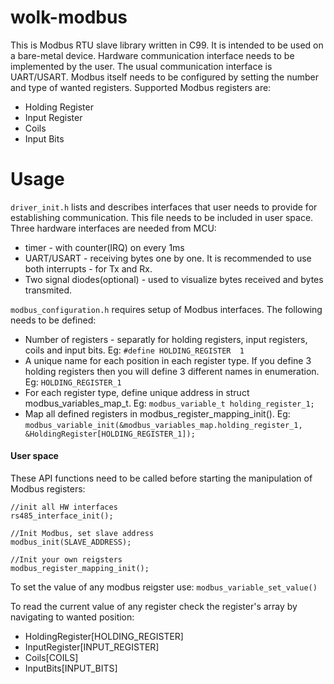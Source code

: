 # wolk-modbus

This is Modbus RTU slave library written in C99. It is intended to be used on a bare-metal device.
Hardware communication interface needs to be implemented by the user. The usual communication interface is UART/USART. Modbus itself needs to be configured by setting the number and type of wanted registers.
Supported Modbus registers are:
 * Holding Register
 * Input Register
 * Coils
 * Input Bits


# Usage

`driver_init.h` lists and describes interfaces that user needs to provide for establishing communication. This file needs to be included in user space. Three hardware interfaces are needed from MCU:
 * timer - with counter(IRQ) on every 1ms
 * UART/USART - receiving bytes one by one. It is recommended to use both interrupts - for Tx and Rx.
 * Two signal diodes(optional) - used to visualize bytes received and bytes transmited.

`modbus_configuration.h` requires setup of Modbus interfaces. The following needs to be defined:
 * Number of registers - separatly for holding registers, input registers, coils and input bits. Eg: `#define HOLDING_REGISTER 	1`
 * A unique name for each position in each register type. If you define 3 holding registers then you will define 3 different names in enumeration. Eg: `HOLDING_REGISTER_1`
 * For each register type, define unique address in struct modbus_variables_map_t. Eg: `modbus_variable_t holding_register_1;`
 * Map all defined registers in modbus_register_mapping_init(). Eg: `modbus_variable_init(&modbus_variables_map.holding_register_1, &HoldingRegister[HOLDING_REGISTER_1]);`

#### User space
These API functions need to be called before starting the manipulation of Modbus registers:
```
//init all HW interfaces
rs485_interface_init();

//Init Modbus, set slave address
modbus_init(SLAVE_ADDRESS);

//Init your own reigsters
modbus_register_mapping_init();
```

To set the value of any modbus reigster use:
`modbus_variable_set_value()`

To read the current value of any register check the register's array by navigating to wanted position:
 * HoldingRegister[HOLDING_REGISTER]
 * InputRegister[INPUT_REGISTER]
 * Coils[COILS]
 * InputBits[INPUT_BITS]